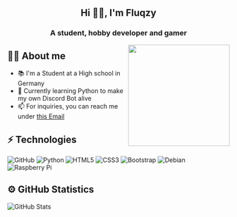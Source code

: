 <h2 align="center">Hi 👋🏻, I'm Fluqzy</h2>
<h3 align="center">A student, hobby developer and gamer</h3>
<img align='right' src="https://media.giphy.com/media/M9gbBd9nbDrOTu1Mqx/giphy.gif" width="230">

## 👨‍💻 About me
- 📚 I'm a Student at a High school in Germany
- 🌱 Currently learning Python to make my own Discord Bot alive
- 📫 For inquiries, you can reach me under [this Email](mailto:tim@fluqzy.eu)

## ⚡ Technologies

![GitHub](https://img.shields.io/badge/-GitHub-0D1117?style=flat-square&logo=GitHub)
![Python](https://img.shields.io/badge/-Python-FFDA49?style=flat-square&logo=Python)
![HTML5](https://img.shields.io/badge/-HTML5-E34F26?style=flat-square&logo=html5&logoColor=white)
![CSS3](https://img.shields.io/badge/-CSS3-1572B6?style=flat-square&logo=css3)
![Bootstrap](https://img.shields.io/badge/-Bootstrap-563D7C?style=flat-square&logo=bootstrap)
![Debian](https://img.shields.io/badge/-Debian-010127?style=flat-square&logo=Debian)
![Raspberry Pi](https://img.shields.io/badge/-Raspberry%20Pi-C51A4A?style=flat-square&logo=Raspberry-Pi)

## ⚙️ GitHub Statistics
![GitHub Stats](https://github-readme-stats.vercel.app/api?username=Fluqzy&show_icons=true&theme=tokyonight)
